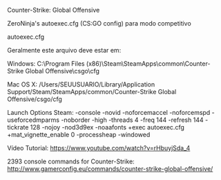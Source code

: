 Counter-Strike: Global Offensive

ZeroNinja's autoexec.cfg (CS:GO config) para modo competitivo

autoexec.cfg

Geralmente este arquivo deve estar em:

Windows:
C:\Program Files (x86)\Steam\SteamApps\common\Counter-Strike Global Offensive\csgo\cfg

Mac OS X:
/Users/SEUUSUARIO/Library/Application Support/Steam/SteamApps/common/Counter-Strike Global Offensive/csgo/cfg

Launch Options Steam: -console -novid -noforcemaccel -noforcemspd -useforcedmparms -noborder -high -threads 4 -freq 144 -refresh 144 -tickrate 128 -nojoy -nod3d9ex -noaafonts +exec autoexec.cfg +mat_vignette_enable 0 -processheap -windowed

Vídeo Tutorial: https://www.youtube.com/watch?v=rHbuyjSda_4

2393 console commands for Counter-Strike: http://www.gamerconfig.eu/commands/counter-strike-global-offensive/
